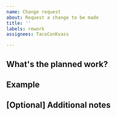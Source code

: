 ```yaml
---
name: Change request
about: Request a change to be made
title: ''
labels: rework
assignees: TacoConKvass

---
```


## What's the planned work?

## Example

## [Optional] Additional notes
